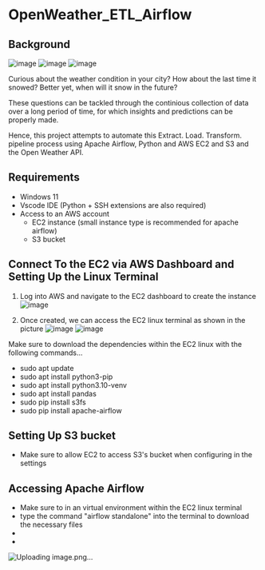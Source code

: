 # OpenWeather_ETL_Airflow

## Background 

![image](https://github.com/AaronChen589/OpenWeather_ETL_Airflow/assets/80292924/3b4d251f-a449-4464-9642-e1bacf7e1eb0) ![image](https://github.com/AaronChen589/OpenWeather_ETL_Airflow/assets/80292924/4ee62a8a-f3c2-4f1a-8f59-f5ff5bd468d8) ![image](https://github.com/AaronChen589/OpenWeather_ETL_Airflow/assets/80292924/642800e6-fbd6-4b7e-b882-2d0ad1298169)

Curious about the weather condition in your city? How about the last time it snowed? Better yet, when will it snow in the future?

These questions can be tackled through the continious collection of data over a long period of time, for which insights and predictions can be properly made.

Hence, this project attempts to automate this Extract. Load. Transform. pipeline process using Apache Airflow, Python and AWS EC2 and S3 and the Open Weather API.



## Requirements
* Windows 11
* Vscode IDE (Python + SSH extensions are also required)
* Access to an AWS account
  - EC2 instance (small instance type is recommended for apache airflow)
  - S3 bucket


## Connect To the EC2 via AWS Dashboard and Setting Up the Linux Terminal
1) Log into AWS and navigate to the EC2 dashboard to create the instance
![image](https://github.com/AaronChen589/OpenWeather_ETL_Airflow/assets/80292924/cc6e1b3f-b884-4ec5-8056-e777a902eeee)

2) Once created, we can access the EC2 linux terminal as shown in the picture
![image](https://github.com/AaronChen589/OpenWeather_ETL_Airflow/assets/80292924/de5d5f32-f9dd-416d-b870-4bf4e9d73d31)
![image](https://github.com/AaronChen589/OpenWeather_ETL_Airflow/assets/80292924/bbd62e0f-5ede-409e-bbec-192603a7137c)

 Make sure to download the dependencies within the EC2 linux with the following commands...
- sudo apt update
- sudo apt install python3-pip
- sudo apt install python3.10-venv
- sudo apt install pandas
- sudo pip install s3fs
- sudo pip install apache-airflow


## Setting Up S3 bucket
- Make sure to allow EC2 to access S3's bucket when configuring in the settings

## Accessing Apache Airflow 
- Make sure to in an virtual environment within the EC2 linux terminal
- type the command "airflow standalone" into the terminal to download the necessary files
- 
- 

![Uploading image.png…]()

## 





